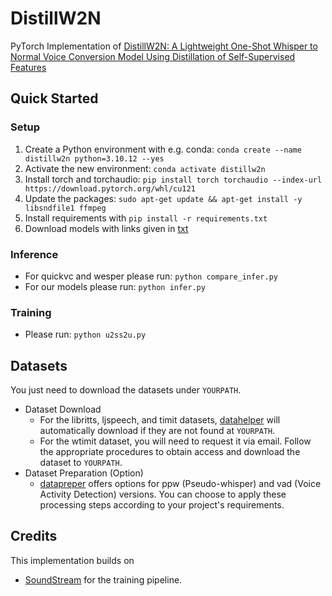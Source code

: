 # DistillW2N

PyTorch Implementation of [DistillW2N: A Lightweight One-Shot Whisper to Normal Voice Conversion Model Using Distillation of Self-Supervised Features](https://ieeexplore.ieee.org/abstract/document/10888480)

## Quick Started
### Setup
1. Create a Python environment with e.g. conda: `conda create --name distillw2n python=3.10.12 --yes`
2. Activate the new environment: `conda activate distillw2n`
3. Install torch and torchaudio: `pip install torch torchaudio --index-url https://download.pytorch.org/whl/cu121`
4. Update the packages: `sudo apt-get update && apt-get install -y libsndfile1 ffmpeg`
5. Install requirements with `pip install -r requirements.txt`
6. Download models with links given in [txt](https://github.com/tan90xx/distillw2n/blob/master/experiments/)

### Inference
- For quickvc and wesper please run: `python compare_infer.py`
- For our models please run: `python infer.py`

### Training
- Please run: `python u2ss2u.py`

## Datasets
You just need to download the datasets under `YOURPATH`. 
- Dataset Download
  - For the libritts, ljspeech, and timit datasets, [datahelper](https://github.com/tan90xx/distillw2n/tree/master/datahelper) will automatically download if they are not found at `YOURPATH`.
  - For the wtimit dataset, you will need to request it via email. Follow the appropriate procedures to obtain access and download the dataset to `YOURPATH`.
- Dataset Preparation (Option)
  - [datapreper](https://github.com/tan90xx/distillw2n/tree/master/datapreper) offers options for ppw (Pseudo-whisper) and vad (Voice Activity Detection) versions. You can choose to apply these processing steps according to your project's requirements.

## Credits
This implementation builds on
- [SoundStream](https://github.com/kaiidams/soundstream-pytorch) for the training pipeline.
